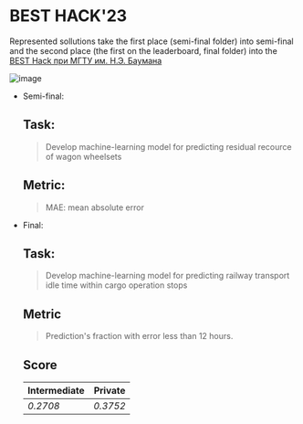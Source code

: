 # BEST HACK'23

Represented sollutions take the first place (semi-final folder) into semi-final and the second place (the first on the leaderboard, final folder) into the [BEST Hack при МГТУ им. Н.Э. Баумана](https://vk.com/besthack2023)

![image](https://i.ibb.co/x2JF24G/image.png)

- Semi-final:
  ## Task:
  > Develop machine-learning model for predicting residual recource  of wagon wheelsets

  ## Metric:
  > MAE: mean absolute error
  
- Final:
  ## Task:
  > Develop machine-learning model for predicting railway transport
  idle time within cargo operation stops

  ## Metric
  > Prediction's fraction with error less than 12 hours.

  ## Score
  Intermediate | Private
  --- | ---
  *0.2708* | *0.3752*
